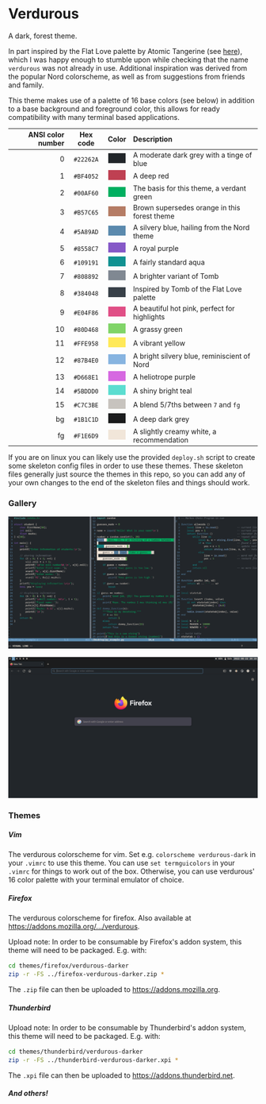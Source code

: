 # Verdurous

A dark, forest theme.

In part inspired by the Flat Love palette by Atomic Tangerine (see
[here](https://www.colourlovers.com/palette/3182748/Flat_love)), which I was
happy enough to stumble upon while checking that the name `verdurous` was not
already in use. Additional inspiration was derived from the popular Nord
colorscheme, as well as from suggestions from friends and family.

This theme makes use of a palette of 16 base colors (see below) in addition to a
base background and foreground color, this allows for ready compatibility with
many terminal based applications.

| ANSI color number | Hex code  | Color                            | Description                                  |
|------------------:|:---------:|:--------------------------------:|:---------------------------------------------|
| 0                 | `#22262A` | ![#22262A](./gallery/22262A.png) | A moderate dark grey with a tinge of blue    |
| 1                 | `#BF4052` | ![#BF4052](./gallery/BF4052.png) | A deep red                                   |
| 2                 | `#00AF60` | ![#00AF60](./gallery/00AF60.png) | The basis for this theme, a verdant green    |
| 3                 | `#B57C65` | ![#B57C65](./gallery/B57C65.png) | Brown supersedes orange in this forest theme |
| 4                 | `#5A89AD` | ![#5A89AD](./gallery/5A89AD.png) | A silvery blue, hailing from the Nord theme  |
| 5                 | `#8558C7` | ![#8558C7](./gallery/8558C7.png) | A royal purple                               |
| 6                 | `#109191` | ![#109191](./gallery/109191.png) | A fairly standard aqua                       |
| 7                 | `#808892` | ![#808892](./gallery/808892.png) | A brighter variant of Tomb                   |
| 8                 | `#384048` | ![#384048](./gallery/384048.png) | Inspired by Tomb of the Flat Love palette    |
| 9                 | `#E04F86` | ![#E04F86](./gallery/E04F86.png) | A beautiful hot pink, perfect for highlights |
| 10                | `#80D468` | ![#80D468](./gallery/80D468.png) | A grassy green                               |
| 11                | `#FFE958` | ![#FFE958](./gallery/FFE958.png) | A vibrant yellow                             |
| 12                | `#87B4E0` | ![#87B4E0](./gallery/87B4E0.png) | A bright silvery blue, reminiscient of Nord  |
| 13                | `#D668E1` | ![#D668E1](./gallery/D668E1.png) | A heliotrope purple                          |
| 14                | `#5BDDD0` | ![#5BDDD0](./gallery/5BDDD0.png) | A shiny bright teal                          |
| 15                | `#C7C3BE` | ![#C7C3BE](./gallery/C7C3BE.png) | A blend 5/7ths between `7` and `fg`          |
| bg                | `#1B1C1D` | ![#1B1C1D](./gallery/1B1C1D.png) | A deep dark grey                             |
| fg                | `#F1E6D9` | ![#F1E6D9](./gallery/F1E6D9.png) | A slightly creamy white, a recommendation    |

If you are on linux you can likely use the provided `deploy.sh` script to create
some skeleton config files in order to use these themes. These skeleton files
generally just source the themes in this repo, so you can add any of your own
changes to the end of the skeleton files and things should work.

### Gallery

![Vim with several vertical splits](./gallery/splits.png)

![Firefox in Sway](./gallery/firefox.png)

### Themes

##### Vim
The verdurous colorscheme for vim. Set e.g. `colorscheme verdurous-dark` in your
`.vimrc` to use this theme. You can use `set termguicolors` in your `.vimrc` for
things to work out of the box. Otherwise, you can use verdurous' 16 color
palette with your terminal emulator of choice.

##### Firefox
The verdurous colorscheme for firefox. Also available at
<https://addons.mozilla.org/.../verdurous>.

Upload note: In order to be consumable by Firefox's addon system, this theme
will need to be packaged. E.g. with:
```sh
cd themes/firefox/verdurous-darker
zip -r -FS ../firefox-verdurous-darker.zip *
```
The `.zip` file can then be uploaded to <https://addons.mozilla.org>.

##### Thunderbird
Upload note: In order to be consumable by Thunderbird's addon system, this theme
will need to be packaged. E.g. with:
```sh
cd themes/thunderbird/verdurous-darker
zip -r -FS ../thunderbird-verdurous-darker.xpi *
```
The `.xpi` file can then be uploaded to <https://addons.thunderbird.net>.

##### And others!

